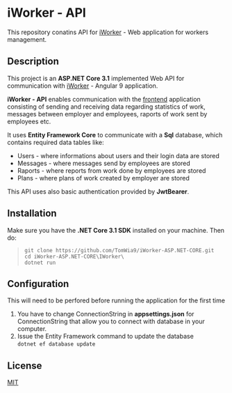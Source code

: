 # iWorker - API
This repository conatins API for [iWorker](https://github.com/TomWia9/iWorker) - Web application for workers management.

## Description
This project is an **ASP.NET Core 3.1** implemented Web API for communication with [iWorker](https://github.com/TomWia9/iWorker) - Angular 9 application.

**iWorker - API** enables communication with the [frontend](https://github.com/TomWia9/iWorker) application consisting of sending and receiving data regarding statistics of work, messages between employer and employees, raports of work sent by employees etc.

It uses **Entity Framework Core** to communicate with a **Sql** database, which contains required data tables like:
* Users - where informations about users and their login data are stored 
* Messages - where messages send by employees are stored 
* Raports -  where reports from work done by employees are stored
* Plans - where plans of work created by employer are stored  


This API uses also basic authentication provided by **JwtBearer**.

## Installation
Make sure you have the **.NET Core 3.1 SDK** installed on your machine. Then do:  
>`git clone https://github.com/TomWia9/iWorker-ASP.NET-CORE.git`  
`cd iWorker-ASP.NET-CORE\IWorker\`  
`dotnet run`

## Configuration
This will need to be perfored before running the application for the first time
1. You have to change ConnectionString in **appsettings.json** for ConnectionString that allow you to connect with database in your computer.
2. Issue the Entity Framework command to update the database  
`dotnet ef database update`
 
## License
[MIT](https://choosealicense.com/licenses/mit/)
